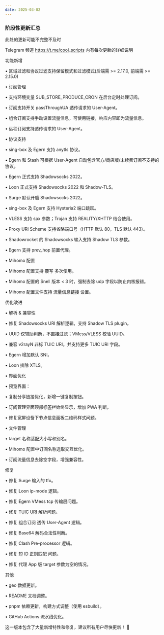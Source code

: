 ```yaml
---
date: 2025-03-02
---
```


### 阶段性更新汇总

此处的更新可能不完整不及时

Telegram 频道 https://t.me/cool_scripts 内有每次更新的详细说明

功能新增
	
  •	区域过滤和协议过滤支持保留模式和过滤模式(后端需 >= 2.17.0, 前端需 >= 2.15.0)
	
  •	订阅管理
	
  •	支持环境变量 SUB_STORE_PRODUCE_CRON 在后台定时处理订阅。
	
  •	订阅支持开关 passThroughUA 透传请求的 User-Agent。
	
  •	组合订阅支持手动设置流量信息，可使用链接，响应内容即为流量信息。
	
  •	远程订阅支持透传请求的 User-Agent。
	
  •	协议支持
	
  •	sing-box 及 Egern 支持 anytls 协议。
	
  •	Egern 和 Stash 可根据 User-Agent 自动包含官方/商店版/未续费订阅不支持的协议。
	
  •	Egern 正式支持 Shadowsocks 2022。
	
  •	Loon 正式支持 Shadowsocks 2022 和 Shadow-TLS。
	
  •	Surge 默认开启 Shadowsocks 2022。
	
  •	sing-box 及 Egern 支持 Hysteria2 端口跳跃。
	
  •	VLESS 支持 spx 参数；Trojan 支持 REALITY/XHTTP 结合使用。
	
  •	Proxy URI Scheme 支持省略端口号（HTTP 默认 80，TLS 默认 443）。
	
  •	Shadowrocket 的 Shadowsocks 输入支持 Shadow TLS 参数。
	
  •	Egern 支持 prev_hop 前置代理。
	
  •	Mihomo 配置
	
  •	Mihomo 配置支持 覆写 多次使用。
	
  •	Mihomo 配置的 Snell 版本 < 3 时，强制去除 udp 字段以防止内核报错。
	
  •	Mihomo 配置文件支持 流量信息链接 设置。

优化改进
	
  •	解析 & 兼容性
	
  •	修复 Shadowsocks URI 解析逻辑，支持 Shadow TLS plugin。
	
  •	UUID 仅辅助判断，不直接过滤；VMess/VLESS 校验 UUID。
	
  •	兼容 v2rayN 非标 TUIC URI，并支持更多 TUIC URI 字段。
	
  •	Egern 增加默认 SNI。
	
  •	Loon 排除 XTLS。
	
  •	界面优化
	
  •	预览界面：
	
  •	复制分享链接优化，新增一键复制按钮。
	
  •	订阅管理界面顶部标签栏始终显示，增加 PWA 判断。
	
  •	修复宽屏设备下节点信息面板二维码样式问题。
	
  •	文件管理
	
  •	target 名称适配大小写和别名。
	
  •	Mihomo 配置中订阅名称选取交互优化。
	
  •	订阅流量信息去除空字段，增强兼容性。

修复
	
  •	修复 Surge 输入的 tfo。
	
  •	修复 Loon ip-mode 逻辑。
	
  •	修复 Egern VMess tcp 传输层问题。
	
  •	修复 TUIC URI 解析问题。
	
  •	修复 组合订阅 透传 User-Agent 逻辑。
	
  •	修复 Base64 解码合法性判断。
	
  •	修复 Clash Pre-processor 逻辑。
	
  •	修复 短 ID 正则匹配 问题。
	
  •	修复 代理 App 版 target 参数为空的情况。

其他
	
  •	geo 数据更新。
	
  •	README 文档调整。
	
  •	pnpm 依赖更新，构建方式调整（使用 esbuild）。
	
  •	GitHub Actions 流水线优化。

这一版本包含了大量新增特性和修复，建议所有用户尽快更新！ 🚀